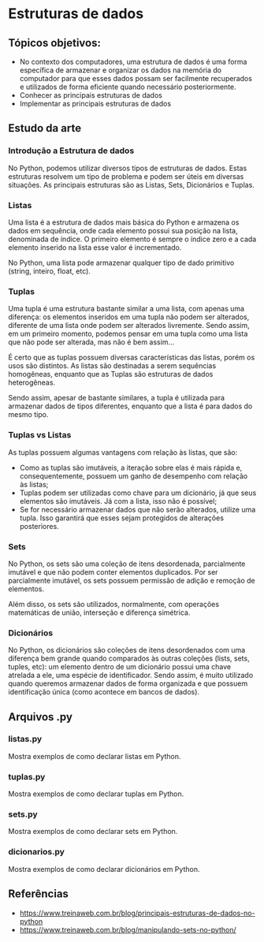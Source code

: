 # Estruturas de dados

## Tópicos objetivos:
   - No contexto dos computadores, uma estrutura de dados é uma forma específica de armazenar e organizar os dados na memória do computador para que esses dados possam ser facilmente recuperados e utilizados de forma eficiente quando necessário posteriormente.
   - Conhecer as principais estruturas de dados
   - Implementar as principais estruturas de dados

## Estudo da arte

### Introdução a Estrutura de dados
No Python, podemos utilizar diversos tipos de estruturas de dados. Estas estruturas resolvem um tipo de problema e podem ser úteis em diversas situações. As principais estruturas são as Listas, Sets, Dicionários e Tuplas.

### Listas
Uma lista é a estrutura de dados mais básica do Python e armazena os dados em sequência, onde cada elemento possui sua posição na lista, denominada de índice. O primeiro elemento é sempre o índice zero e a cada elemento inserido na lista esse valor é incrementado.

No Python, uma lista pode armazenar qualquer tipo de dado primitivo (string, inteiro, float, etc).

### Tuplas
Uma tupla é uma estrutura bastante similar a uma lista, com apenas uma diferença: os elementos inseridos em uma tupla não podem ser alterados, diferente de uma lista onde podem ser alterados livremente. Sendo assim, em um primeiro momento, podemos pensar em uma tupla como uma lista que não pode ser alterada, mas não é bem assim…

É certo que as tuplas possuem diversas características das listas, porém os usos são distintos. As listas são destinadas a serem sequências homogêneas, enquanto que as Tuplas são estruturas de dados heterogêneas.

Sendo assim, apesar de bastante similares, a tupla é utilizada para armazenar dados de tipos diferentes, enquanto que a lista é para dados do mesmo tipo.

### Tuplas vs Listas
As tuplas possuem algumas vantagens com relação às listas, que são:
- Como as tuplas são imutáveis, a iteração sobre elas é mais rápida e, consequentemente, possuem um ganho de desempenho com relação às listas;
- Tuplas podem ser utilizadas como chave para um dicionário, já que seus elementos são imutáveis. Já com a lista, isso não é possível;
- Se for necessário armazenar dados que não serão alterados, utilize uma tupla. Isso garantirá que esses sejam protegidos de alterações posteriores.

### Sets
No Python, os sets são uma coleção de itens desordenada, parcialmente imutável e que não podem conter elementos duplicados. Por ser parcialmente imutável, os sets possuem permissão de adição e remoção de elementos.

Além disso, os sets são utilizados, normalmente, com operações matemáticas de união, interseção e diferença simétrica.

### Dicionários
No Python, os dicionários são coleções de itens desordenados com uma diferença bem grande quando comparados às outras coleções (lists, sets, tuples, etc): um elemento dentro de um dicionário possui uma chave atrelada a ele, uma espécie de identificador. Sendo assim, é muito utilizado quando queremos armazenar dados de forma organizada e que possuem identificação única (como acontece em bancos de dados).

## Arquivos .py
### listas.py
Mostra exemplos de como declarar listas em Python.

### tuplas.py
Mostra exemplos de como declarar tuplas em Python.

### sets.py
Mostra exemplos de como declarar sets em Python.

### dicionarios.py
Mostra exemplos de como declarar dicionários em Python.

## Referências
- https://www.treinaweb.com.br/blog/principais-estruturas-de-dados-no-python
- https://www.treinaweb.com.br/blog/manipulando-sets-no-python/